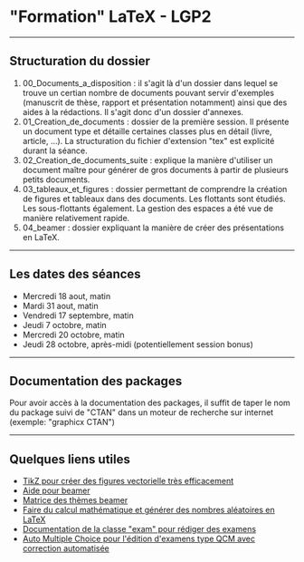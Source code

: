 # "Formation" LaTeX - LGP2
***
## Structuration du dossier
1. 00_Documents_a_disposition : il s'agit là d'un dossier dans lequel se trouve un certian nombre de documents pouvant servir d'exemples (manuscrit de thèse, rapport et présentation notamment) ainsi que des aides à la rédactions. Il s'agit donc d'un dossier d'annexes.
2. 01_Creation_de_documents : dossier de la première session. Il présente un document type et détaille certaines classes plus en détail (livre, article, ...). La structuration du fichier d'extension "tex" est explicité durant la séance.
3. 02_Creation_de_documents_suite : explique la manière d'utiliser un document maître pour générer de gros documents à partir de plusieurs petits documents.
4. 03_tableaux_et_figures : dossier permettant de comprendre la création de figures et tableaux dans des documents. Les flottants sont étudiés. Les sous-flottants également. La gestion des espaces a été vue de manière relativement rapide.
5. 04_beamer : dossier expliquant la manière de créer des présentations en LaTeX.
***
## Les dates des séances
* Mercredi 18 aout, matin
* Mardi 31 aout, matin
* Vendredi 17 septembre, matin
* Jeudi 7 octobre, matin
* Mercredi 20 octobre, matin
* Jeudi 28 octobre, après-midi (potentiellement session bonus)
***
## Documentation des packages
Pour avoir accès à la documentation des packages, il suffit de taper le nom du package suivi de "CTAN" dans un moteur de recherche sur internet (exemple: "graphicx CTAN")
***
## Quelques liens utiles
* <a href="http://math.et.info.free.fr/TikZ/bdd/TikZ-Impatient.pdf">TikZ pour créer des figures vectorielle très efficacement</a>
* <a href="https://home.uncg.edu/cmp/reu/presentations/Charles%20Batts%20-%20Beamer%20Tutorial.pdf">Aide pour beamer</a>
* <a href="https://hartwork.org/beamer-theme-matrix/">Matrice des thèmes beamer</a>
* <a href="https://ctan.crest.fr/tex-archive/macros/latex/contrib/fp/documentation.pdf">Faire du calcul mathématique et générer des nombres aléatoires en LaTeX</a>
* <a href="http://www-math.mit.edu/~psh/exam/examdoc.pdf">Documentation de la classe "exam" pour rédiger des examens</a>
* <a href="https://www.auto-multiple-choice.net/auto-multiple-choice.fr/latex.shtml">Auto Multiple Choice pour l'édition d'examens type QCM avec correction automatisée</a>
